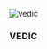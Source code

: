  ![vedic](https://github.com/JubairShaik/vedic-platform/assets/104702942/0cab64a5-8bf9-4c1a-a7f4-b3b85ea36ad3)


 ### VEDIC 
